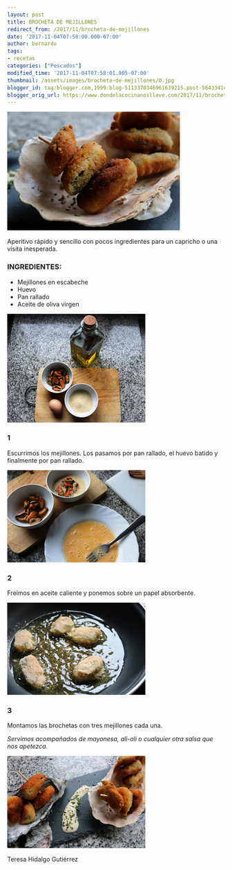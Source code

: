 ```yaml
---
layout: post
title: BROCHETA DE MEJILLONES
redirect_from: /2017/11/brocheta-de-mejillones
date: '2017-11-04T07:58:00.000-07:00'
author: bernardo
tags:
- recetas
categories: ["Pescados"]
modified_time: '2017-11-04T07:58:01.905-07:00'
thumbnail: /assets/images/brocheta-de-mejillones/0.jpg
blogger_id: tag:blogger.com,1999:blog-5113370346961639215.post-5643341479122507768
blogger_orig_url: https://www.dondelacocinanoslleve.com/2017/11/brocheta-de-mejillones.html
---
```


![](/assets/images/brocheta-de-mejillones/0.jpg)

  
Aperitivo rápido y sencillo con pocos ingredientes para un capricho o una visita inesperada.  

### INGREDIENTES:
* Mejillones en escabeche 
* Huevo
* Pan rallado
* Aceite de oliva virgen  

![](/assets/images/brocheta-de-mejillones/1.jpg)

  

### 1

Escurrimos los mejillones. Los pasamos por pan rallado, el huevo batido y finalmente por pan rallado.  

![](/assets/images/brocheta-de-mejillones/2.jpg)

  

### 2

Freímos en aceite caliente y ponemos sobre un papel absorbente.  
  

![](/assets/images/brocheta-de-mejillones/3.jpg)

  

### 3

Montamos las brochetas con tres mejillones cada una.  
  
_Servimos acompañados de mayonesa, ali-oli o cualquier otra salsa que nos apetezca._

![](/assets/images/brocheta-de-mejillones/4.jpg)

  
  
Teresa Hidalgo Gutiérrez
